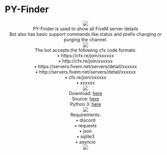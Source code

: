 # PY-Finder
<p align="center">
    <img src="https://i.imgur.com/DwVIgrh.gif"><br>
    PY-Finder is used to show all FiveM server details<br>
    Bot also has basic support commands like status and prefix changing or purging the channel.<br>
    <img src="https://i.imgur.com/DwVIgrh.gif"><br>
    The bot accepts the following cfx code formats:<br>
    • https://cfx.re/join/xxxxxx<br>
    • http://cfx.re/join/xxxxxx<br>
    • https://servers.fivem.net/servers/detail/xxxxxx<br>
    • http://servers.fivem.net/servers/detail/xxxxxx<br>
    • cfx.re/join/xxxxxx<br>
    • xxxxxx<br>
    <img src="https://i.imgur.com/DwVIgrh.gif"><br>
    Download: <a href="https://github.com/alfabeta420/py-finder/releases/download/py-finder/py-finder.zip">here</a><br>
    Source: <a href="https://raw.githubusercontent.com/alfabeta420/py-finder/main/main.py">here</a><br>
    Python 3: <a href="https://www.python.org/ftp/python/3.10.6/python-3.10.6-amd64.exe">here</a><br>
    <img src="https://i.imgur.com/DwVIgrh.gif"><br>
    Requirements:<br>
    • discord<br>
    • requests<br>
    • json<br>
    • sqlite3<br>
    • asyncio<br>
    <img src="https://i.imgur.com/DwVIgrh.gif"><br><br>
</p>
